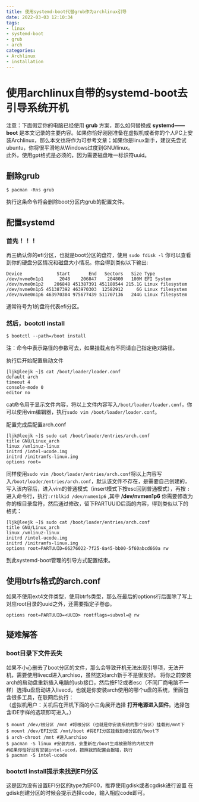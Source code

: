 ```yaml
---
title: 使用systemd-boot代替grub作为archlinux引导
date: 2022-03-03 12:10:34
tags:
- linux
- systemd-boot
- grub
- arch
categories:
- Archlinux
- installation
---
```


# 使用archlinux自带的systemd-boot去引导系统开机
注意：下面假定你的电脑已经使用 __grub__ 方案，那么如何替换成 __systemd——boot__ 是本文记录的主要内容。如果你恰好刚刚准备在虚拟机或者你的个人PC上安装Archlinux，那么本文也将作为可参考文章；如果你是linux新手，建议先尝试ubuntu，你将很平滑地从Windows过度到GNU/linux。   
此外，使用gpt格式是必须的，因为需要磁盘唯一标识符uuid。

## 删除grub
```shell
$ pacman -Rns grub
```
执行这条命令将会删除boot分区内grub的配置文件。
## 配置systemd
### 首先！！！
再三确认你的efi分区，也就是boot分区的盘符，使用 `sudo fdisk -l` 你可以查看到你的硬盘分区情况和磁盘大小情况。你会得到类似以下输出:
```shell
Device             Start       End   Sectors   Size Type
/dev/nvme0n1p1      2048    206847    204800   100M EFI System
/dev/nvme0n1p2    206848 451387391 451180544 215.1G Linux filesystem
/dev/nvme0n1p5 451387392 463970303  12582912     6G Linux filesystem
/dev/nvme0n1p6 463970304 975677439 511707136   244G Linux filesystem
```
通常符号为1的盘符代表efi分区。
### 然后，bootctl install
```shell
$ bootctl --path=/boot install
```
注：命令中表示路径的参数可去，如果挂载点有不同请自己指定绝对路径。  

执行后开始配置启动文件
```shell
[ljk@leejk ~]$ cat /boot/loader/loader.conf
default arch
timeout 4
console-mode 0
editor no
```
cat命令用于显示文件内容，将以上文件内容写入`/boot/loader/loader.conf`，你可以使用vim编辑器，执行`sudo vim /boot/loader/loader.conf`。  

配置完成后配置arch.conf
```shell
[ljk@leejk ~]$ sudo cat /boot/loader/entries/arch.conf
title GNU/Linux_arch
linux /vmlinuz-linux
initrd /intel-ucode.img
initrd /initramfs-linux.img
options root=
```
同样使用`sudo vim /boot/loader/entries/arch.conf`将以上内容写入`/boot/loader/entries/arch.conf`，默认该文件不存在，是需要自己创建的，写入该内容后，进入vim的普通模式（insert模式下按esc回到普通模式），再按 `:` 进入命令行，执行`:r!blkid /dev/nvmen1p6` ,其中 __/dev/nvmen1p6__ 你需要修改为你的根目录盘符，然后通过修改，留下PARTUUID后面的内容，得到类似以下的格式：
```shell
[ljk@leejk ~]$ sudo cat /boot/loader/entries/arch.conf
title GNU/Linux_arch
linux /vmlinuz-linux
initrd /intel-ucode.img
initrd /initramfs-linux.img
options root=PARTUUID=66276022-7f25-8a45-bb00-5f60abcd660a rw
```
到此systemd-boot管理的引导方式配置结束。
## 使用btrfs格式的arch.conf
如果不使用ext4文件类型，使用btrfs类型，那么在最后的options行后面除了写上对应root目录的uuid之外，还需要指定子卷@。
```shell
options root=PARTUUID=<UUID> rootflags=subvol=@ rw
```
## 疑难解答
### boot目录下文件丢失
如果不小心删去了boot分区的文件，那么会导致开机无法出现引导项，无法开机，需要使用livecd进入archiso，虽然这对arch新手不是很友好。
将你之前安装arch的启动盘重新插入电脑的usb接口，然后按F12或者esc（不同厂商电脑不一样）选择u盘启动进入livecd，也就是你安装arch使用的哪个u盘的系统，里面包含很多工具，在联网后执行：  
（虚拟机用户：关机后在开机下面的小三角展开选择 __打开电源进入固件__。选择包含IDE字样的选项即可进入。）
```shell
$ mount /dev/根分区 /mnt #将根分区（也就是你安装系统的那个分区）挂载到/mnt下
$ mount /dev/EFI分区 /mnt/boot #将EFI分区挂载到根分区的/boot下
$ arch-chroot /mnt #进入archiso
$ pacman -S linux #安装内核，会重新在/boot生成被删除的内核文件
#如果你恰好没有安装intel-ucod，按照我的配置会报错，执行
$ pacman -S intel-ucode
```
### bootctl install提示未找到EFI分区
这是因为没有设置EFI分区的type为EF00，推荐使用gdisk或者cgdisk进行设置
在gdisk创建分区的时候会提示选择code，输入相应code即可。
